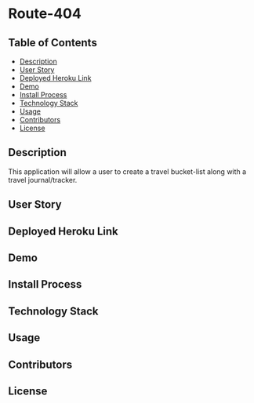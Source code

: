 # Route-404

## Table of Contents
* <a href="#description">Description</a> 
* <a href="#usage">User Story</a> 
* <a href="#Link">Deployed Heroku Link</a>
* <a href="#Demo">Demo</a>
* <a href="#Installation">Install Process</a>  
* <a href="#tech">Technology Stack</a>
* <a href="#usage">Usage</a>
* <a href="#contributors">Contributors</a> 
* <a href="#license">License</a>

## Description
This application will allow a user to create a travel bucket-list along with a travel journal/tracker.
## User Story
## Deployed Heroku Link
## Demo
## Install Process
## Technology Stack
## Usage
## Contributors
## License
